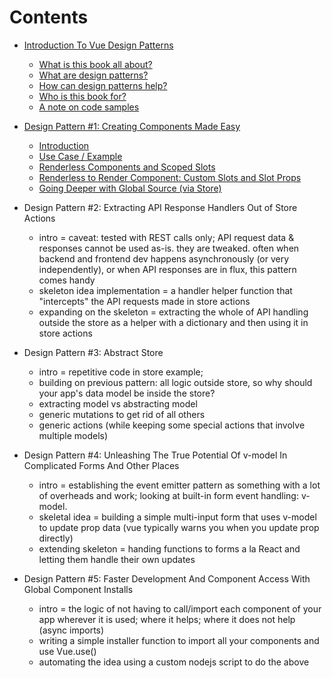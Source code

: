 # Contents

- [Introduction To Vue Design Patterns](00-intro.md)
    - [What is this book all about?](00-intro.md#what-is-this-book-all-about)
    - [What are design patterns?](00-intro.md#what-are-design-patterns)
    - [How can design patterns help?](00-intro.md#how-can-design-patterns-help)
    - [Who is this book for?](00-intro.md#who-is-this-book-for)
    - [A note on code samples](00-intro.md#a-note-on-code-samples)

- [Design Pattern #1: Creating Components Made Easy](01-creating-components-made-easy.md)
    - [Introduction](01-creating-components-made-easy.md#introduction)
    - [Use Case / Example](01-creating-components-made-easy.md#use-case--example)
    - [Renderless Components and Scoped Slots](01-creating-components-made-easy.md#renderless-components-and-scoped-slots)
    - [Renderless to Render Component: Custom Slots and Slot Props](01-creating-components-made-easy.md#renderless-to-render-component-named-slots-with-props)
    - [Going Deeper with Global Source (via Store)](01-creating-components-made-easy.md#going-deeper-with-global-source-via-store)

- Design Pattern #2: Extracting API Response Handlers Out of Store Actions
    - intro = caveat: tested with REST calls only; API request data & responses cannot be used as-is. they are tweaked. often when backend and frontend dev happens asynchronously (or very independently), or when API responses are in flux, this pattern comes handy
    - skeleton idea implementation = a handler helper function that "intercepts" the API requests made in store actions
    - expanding on the skeleton = extracting the whole of API handling outside the store as a helper with a dictionary and then using it in store actions

- Design Pattern #3: Abstract Store
    - intro = repetitive code in store example;
    - building on previous pattern: all logic outside store, so why should your app's data model be inside the store?
    - extracting model vs abstracting model
    - generic mutations to get rid of all others
    - generic actions (while keeping some special actions that involve multiple models)

- Design Pattern #4: Unleashing The True Potential Of v-model In Complicated Forms And Other Places
    - intro = establishing the event emitter pattern as something with a lot of overheads and work; looking at built-in form event handling: v-model.
    - skeletal idea = building a simple multi-input form that uses v-model to update prop data (vue typically warns you when you update prop directly)
    - extending skeleton = handing functions to forms a la React and letting them handle their own updates

- Design Pattern #5: Faster Development And Component Access With Global Component Installs
    - intro = the logic of not having to call/import each component of your app wherever it is used; where it helps; where it does not help (async imports)
    - writing a simple installer function to import all your components and use Vue.use()
    - automating the idea using a custom nodejs script to do the above
